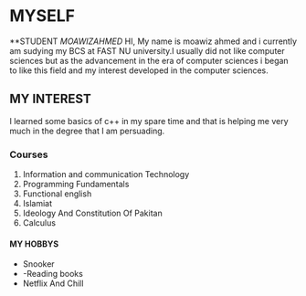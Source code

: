 # MYSELF
**STUDENT _MOAWIZAHMED_
HI, My name is moawiz ahmed and i currently am sudying my BCS at FAST NU university.I usually did not like computer sciences but as the advancement in the era of computer sciences i began to like this field and my interest developed in the computer sciences.
## MY INTEREST
I learned some basics of c++ in my spare time and that is helping me very much in the degree that I am persuading.
### Courses
1. Information and communication Technology
2. Programming Fundamentals
3. Functional english
4. Islamiat
5. Ideology And Constitution Of Pakitan
6. Calculus
#### MY HOBBYS
- Snooker
- -Reading books
- Netflix And Chill
